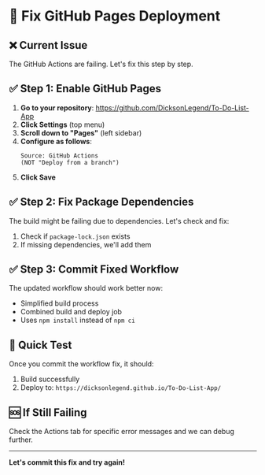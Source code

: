 # 🔧 Fix GitHub Pages Deployment

## ❌ **Current Issue**
The GitHub Actions are failing. Let's fix this step by step.

## ✅ **Step 1: Enable GitHub Pages**

1. **Go to your repository**: https://github.com/DicksonLegend/To-Do-List-App
2. **Click Settings** (top menu)
3. **Scroll down to "Pages"** (left sidebar)
4. **Configure as follows**:
   ```
   Source: GitHub Actions
   (NOT "Deploy from a branch")
   ```
5. **Click Save**

## ✅ **Step 2: Fix Package Dependencies**

The build might be failing due to dependencies. Let's check and fix:

1. Check if `package-lock.json` exists
2. If missing dependencies, we'll add them

## ✅ **Step 3: Commit Fixed Workflow**

The updated workflow should work better now:
- Simplified build process
- Combined build and deploy job
- Uses `npm install` instead of `npm ci`

## 🚀 **Quick Test**

Once you commit the workflow fix, it should:
1. Build successfully
2. Deploy to: `https://dicksonlegend.github.io/To-Do-List-App/`

## 🆘 **If Still Failing**

Check the Actions tab for specific error messages and we can debug further.

---

**Let's commit this fix and try again!**
